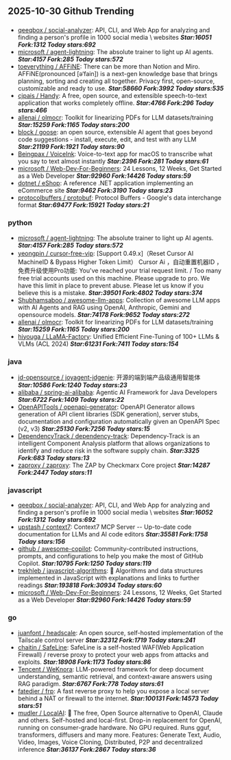 ## 2025-10-30 Github Trending

### 
* [qeeqbox / social-analyzer](https://github.com/qeeqbox/social-analyzer): API, CLI, and Web App for analyzing and finding a person's profile in 1000 social media \ websites ***Star:16051 Fork:1312 Today stars:692***
* [microsoft / agent-lightning](https://github.com/microsoft/agent-lightning): The absolute trainer to light up AI agents. ***Star:4157 Fork:285 Today stars:572***
* [toeverything / AFFiNE](https://github.com/toeverything/AFFiNE): There can be more than Notion and Miro. AFFiNE(pronounced [ə‘fain]) is a next-gen knowledge base that brings planning, sorting and creating all together. Privacy first, open-source, customizable and ready to use. ***Star:58660 Fork:3992 Today stars:535***
* [cjpais / Handy](https://github.com/cjpais/Handy): A free, open source, and extensible speech-to-text application that works completely offline. ***Star:4766 Fork:296 Today stars:466***
* [allenai / olmocr](https://github.com/allenai/olmocr): Toolkit for linearizing PDFs for LLM datasets/training ***Star:15259 Fork:1165 Today stars:200***
* [block / goose](https://github.com/block/goose): an open source, extensible AI agent that goes beyond code suggestions - install, execute, edit, and test with any LLM ***Star:21199 Fork:1921 Today stars:90***
* [Beingpax / VoiceInk](https://github.com/Beingpax/VoiceInk): Voice-to-text app for macOS to transcribe what you say to text almost instantly ***Star:2396 Fork:281 Today stars:61***
* [microsoft / Web-Dev-For-Beginners](https://github.com/microsoft/Web-Dev-For-Beginners): 24 Lessons, 12 Weeks, Get Started as a Web Developer ***Star:92960 Fork:14426 Today stars:59***
* [dotnet / eShop](https://github.com/dotnet/eShop): A reference .NET application implementing an eCommerce site ***Star:9462 Fork:3190 Today stars:23***
* [protocolbuffers / protobuf](https://github.com/protocolbuffers/protobuf): Protocol Buffers - Google's data interchange format ***Star:69477 Fork:15921 Today stars:21***

### python
* [microsoft / agent-lightning](https://github.com/microsoft/agent-lightning): The absolute trainer to light up AI agents. ***Star:4157 Fork:285 Today stars:572***
* [yeongpin / cursor-free-vip](https://github.com/yeongpin/cursor-free-vip): [Support 0.49.x]（Reset Cursor AI MachineID & Bypass Higher Token Limit） Cursor Ai ，自动重置机器ID ， 免费升级使用Pro功能: You've reached your trial request limit. / Too many free trial accounts used on this machine. Please upgrade to pro. We have this limit in place to prevent abuse. Please let us know if you believe this is a mistake. ***Star:39501 Fork:4802 Today stars:374***
* [Shubhamsaboo / awesome-llm-apps](https://github.com/Shubhamsaboo/awesome-llm-apps): Collection of awesome LLM apps with AI Agents and RAG using OpenAI, Anthropic, Gemini and opensource models. ***Star:74178 Fork:9652 Today stars:272***
* [allenai / olmocr](https://github.com/allenai/olmocr): Toolkit for linearizing PDFs for LLM datasets/training ***Star:15259 Fork:1165 Today stars:200***
* [hiyouga / LLaMA-Factory](https://github.com/hiyouga/LLaMA-Factory): Unified Efficient Fine-Tuning of 100+ LLMs & VLMs (ACL 2024) ***Star:61231 Fork:7411 Today stars:154***

### java
* [jd-opensource / joyagent-jdgenie](https://github.com/jd-opensource/joyagent-jdgenie): 开源的端到端产品级通用智能体 ***Star:10586 Fork:1240 Today stars:23***
* [alibaba / spring-ai-alibaba](https://github.com/alibaba/spring-ai-alibaba): Agentic AI Framework for Java Developers ***Star:6722 Fork:1409 Today stars:22***
* [OpenAPITools / openapi-generator](https://github.com/OpenAPITools/openapi-generator): OpenAPI Generator allows generation of API client libraries (SDK generation), server stubs, documentation and configuration automatically given an OpenAPI Spec (v2, v3) ***Star:25130 Fork:7256 Today stars:15***
* [DependencyTrack / dependency-track](https://github.com/DependencyTrack/dependency-track): Dependency-Track is an intelligent Component Analysis platform that allows organizations to identify and reduce risk in the software supply chain. ***Star:3325 Fork:683 Today stars:13***
* [zaproxy / zaproxy](https://github.com/zaproxy/zaproxy): The ZAP by Checkmarx Core project ***Star:14287 Fork:2447 Today stars:11***

### javascript
* [qeeqbox / social-analyzer](https://github.com/qeeqbox/social-analyzer): API, CLI, and Web App for analyzing and finding a person's profile in 1000 social media \ websites ***Star:16052 Fork:1312 Today stars:692***
* [upstash / context7](https://github.com/upstash/context7): Context7 MCP Server -- Up-to-date code documentation for LLMs and AI code editors ***Star:35581 Fork:1758 Today stars:156***
* [github / awesome-copilot](https://github.com/github/awesome-copilot): Community-contributed instructions, prompts, and configurations to help you make the most of GitHub Copilot. ***Star:10795 Fork:1250 Today stars:119***
* [trekhleb / javascript-algorithms](https://github.com/trekhleb/javascript-algorithms): 📝 Algorithms and data structures implemented in JavaScript with explanations and links to further readings ***Star:193818 Fork:30934 Today stars:60***
* [microsoft / Web-Dev-For-Beginners](https://github.com/microsoft/Web-Dev-For-Beginners): 24 Lessons, 12 Weeks, Get Started as a Web Developer ***Star:92960 Fork:14426 Today stars:59***

### go
* [juanfont / headscale](https://github.com/juanfont/headscale): An open source, self-hosted implementation of the Tailscale control server ***Star:32312 Fork:1719 Today stars:241***
* [chaitin / SafeLine](https://github.com/chaitin/SafeLine): SafeLine is a self-hosted WAF(Web Application Firewall) / reverse proxy to protect your web apps from attacks and exploits. ***Star:18908 Fork:1173 Today stars:86***
* [Tencent / WeKnora](https://github.com/Tencent/WeKnora): LLM-powered framework for deep document understanding, semantic retrieval, and context-aware answers using RAG paradigm. ***Star:6767 Fork:778 Today stars:61***
* [fatedier / frp](https://github.com/fatedier/frp): A fast reverse proxy to help you expose a local server behind a NAT or firewall to the internet. ***Star:100131 Fork:14573 Today stars:51***
* [mudler / LocalAI](https://github.com/mudler/LocalAI): 🤖 The free, Open Source alternative to OpenAI, Claude and others. Self-hosted and local-first. Drop-in replacement for OpenAI, running on consumer-grade hardware. No GPU required. Runs gguf, transformers, diffusers and many more. Features: Generate Text, Audio, Video, Images, Voice Cloning, Distributed, P2P and decentralized inference ***Star:36137 Fork:2867 Today stars:36***
